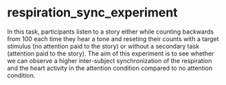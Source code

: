 # respiration_sync_experiment
In this task, participants listen to a story either while counting backwards from 100 each time they hear a tone and reseting their counts with a target stimulus (no attention paid to the story) or without a secondary task (attention paid to the story). The aim of this experiment is to see whether we can observe a higher inter-subject synchronization of the respiration and the heart activity in the attention condition compared to no attention condition.
